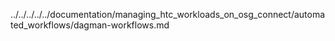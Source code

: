 ../../../../../documentation/managing_htc_workloads_on_osg_connect/automated_workflows/dagman-workflows.md